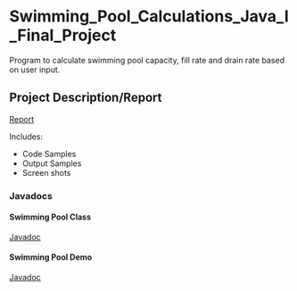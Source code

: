 # Swimming_Pool_Calculations_Java_I_Final_Project
 Program to calculate swimming pool capacity, fill rate and drain rate based on user input.
 
## Project Description/Report
[Report](https://github.com/MickieBlair/Swimming_Pool_Calculations_Java_I_Final_Project/blob/master/Swimming_Pool_Final_Project_Java_I.pdf)

Includes:
* Code Samples
* Output Samples
* Screen shots

### Javadocs

#### Swimming Pool Class
[Javadoc](https://github.com/MickieBlair/Swimming_Pool_Calculations_Java_I_Final_Project/blob/master/SwimmingPool_Javadocs.pdf)

#### Swimming Pool Demo
[Javadoc](https://github.com/MickieBlair/Swimming_Pool_Calculations_Java_I_Final_Project/blob/master/SwimmingPoolDemo_Javadocs.pdf)



